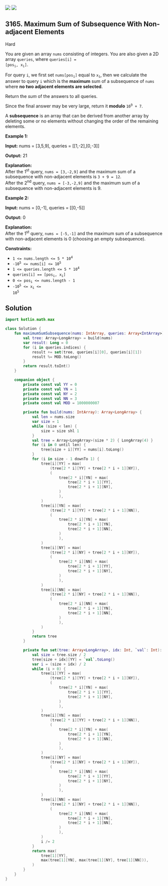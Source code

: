 [![](https://img.shields.io/github/stars/javadev/LeetCode-in-Kotlin?label=Stars&style=flat-square)](https://github.com/javadev/LeetCode-in-Kotlin)
[![](https://img.shields.io/github/forks/javadev/LeetCode-in-Kotlin?label=Fork%20me%20on%20GitHub%20&style=flat-square)](https://github.com/javadev/LeetCode-in-Kotlin/fork)

## 3165\. Maximum Sum of Subsequence With Non-adjacent Elements

Hard

You are given an array `nums` consisting of integers. You are also given a 2D array `queries`, where <code>queries[i] = [pos<sub>i</sub>, x<sub>i</sub>]</code>.

For query `i`, we first set <code>nums[pos<sub>i</sub>]</code> equal to <code>x<sub>i</sub></code>, then we calculate the answer to query `i` which is the **maximum** sum of a subsequence of `nums` where **no two adjacent elements are selected**.

Return the _sum_ of the answers to all queries.

Since the final answer may be very large, return it **modulo** <code>10<sup>9</sup> + 7</code>.

A **subsequence** is an array that can be derived from another array by deleting some or no elements without changing the order of the remaining elements.

**Example 1:**

**Input:** nums = [3,5,9], queries = \[\[1,-2],[0,-3]]

**Output:** 21

**Explanation:**   
 After the 1<sup>st</sup> query, `nums = [3,-2,9]` and the maximum sum of a subsequence with non-adjacent elements is `3 + 9 = 12`.   
 After the 2<sup>nd</sup> query, `nums = [-3,-2,9]` and the maximum sum of a subsequence with non-adjacent elements is 9.

**Example 2:**

**Input:** nums = [0,-1], queries = \[\[0,-5]]

**Output:** 0

**Explanation:**   
 After the 1<sup>st</sup> query, `nums = [-5,-1]` and the maximum sum of a subsequence with non-adjacent elements is 0 (choosing an empty subsequence).

**Constraints:**

*   <code>1 <= nums.length <= 5 * 10<sup>4</sup></code>
*   <code>-10<sup>5</sup> <= nums[i] <= 10<sup>5</sup></code>
*   <code>1 <= queries.length <= 5 * 10<sup>4</sup></code>
*   <code>queries[i] == [pos<sub>i</sub>, x<sub>i</sub>]</code>
*   <code>0 <= pos<sub>i</sub> <= nums.length - 1</code>
*   <code>-10<sup>5</sup> <= x<sub>i</sub> <= 10<sup>5</sup></code>

## Solution

```kotlin
import kotlin.math.max

class Solution {
    fun maximumSumSubsequence(nums: IntArray, queries: Array<IntArray>): Int {
        val tree: Array<LongArray> = build(nums)
        var result: Long = 0
        for (i in queries.indices) {
            result += set(tree, queries[i][0], queries[i][1])
            result %= MOD.toLong()
        }
        return result.toInt()
    }

    companion object {
        private const val YY = 0
        private const val YN = 1
        private const val NY = 2
        private const val NN = 3
        private const val MOD = 1000000007

        private fun build(nums: IntArray): Array<LongArray> {
            val len = nums.size
            var size = 1
            while (size < len) {
                size = size shl 1
            }
            val tree = Array<LongArray>(size * 2) { LongArray(4) }
            for (i in 0 until len) {
                tree[size + i][YY] = nums[i].toLong()
            }
            for (i in size - 1 downTo 1) {
                tree[i][YY] = max(
                    (tree[2 * i][YY] + tree[2 * i + 1][NY]),
                    (
                        tree[2 * i][YN] + max(
                            tree[2 * i + 1][YY],
                            tree[2 * i + 1][NY],
                        )
                        ),
                )
                tree[i][YN] = max(
                    (tree[2 * i][YY] + tree[2 * i + 1][NN]),
                    (
                        tree[2 * i][YN] + max(
                            tree[2 * i + 1][YN],
                            tree[2 * i + 1][NN],
                        )
                        ),
                )
                tree[i][NY] = max(
                    (tree[2 * i][NY] + tree[2 * i + 1][NY]),
                    (
                        tree[2 * i][NN] + max(
                            tree[2 * i + 1][YY],
                            tree[2 * i + 1][NY],
                        )
                        ),
                )
                tree[i][NN] = max(
                    (tree[2 * i][NY] + tree[2 * i + 1][NN]),
                    (
                        tree[2 * i][NN] + max(
                            tree[2 * i + 1][YN],
                            tree[2 * i + 1][NN],
                        )
                        ),
                )
            }
            return tree
        }

        private fun set(tree: Array<LongArray>, idx: Int, `val`: Int): Long {
            val size = tree.size / 2
            tree[size + idx][YY] = `val`.toLong()
            var i = (size + idx) / 2
            while (i > 0) {
                tree[i][YY] = max(
                    (tree[2 * i][YY] + tree[2 * i + 1][NY]),
                    (
                        tree[2 * i][YN] + max(
                            tree[2 * i + 1][YY],
                            tree[2 * i + 1][NY],
                        )
                        ),
                )
                tree[i][YN] = max(
                    (tree[2 * i][YY] + tree[2 * i + 1][NN]),
                    (
                        tree[2 * i][YN] + max(
                            tree[2 * i + 1][YN],
                            tree[2 * i + 1][NN],
                        )
                        ),
                )
                tree[i][NY] = max(
                    (tree[2 * i][NY] + tree[2 * i + 1][NY]),
                    (
                        tree[2 * i][NN] + max(
                            tree[2 * i + 1][YY],
                            tree[2 * i + 1][NY],
                        )
                        ),
                )
                tree[i][NN] = max(
                    (tree[2 * i][NY] + tree[2 * i + 1][NN]),
                    (
                        tree[2 * i][NN] + max(
                            tree[2 * i + 1][YN],
                            tree[2 * i + 1][NN],
                        )
                        ),
                )
                i /= 2
            }
            return max(
                tree[1][YY],
                max(tree[1][YN], max(tree[1][NY], tree[1][NN])),
            )
        }
    }
}
```